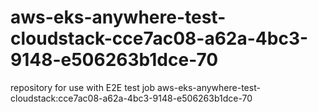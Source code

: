 # aws-eks-anywhere-test-cloudstack-cce7ac08-a62a-4bc3-9148-e506263b1dce-70
repository for use with E2E test job aws-eks-anywhere-test-cloudstack:cce7ac08-a62a-4bc3-9148-e506263b1dce-70
